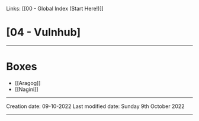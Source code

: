 Links: [[00 - Global Index (Start Here!)]]

# [04 - Vulnhub]
***
# Boxes
- [[Aragog]]
- [[Nagini]]



---
Creation date: 09-10-2022
Last modified date: Sunday 9th October 2022
***
